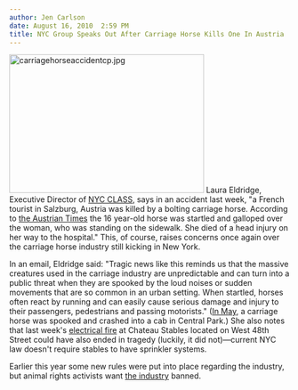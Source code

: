 ```yaml
---
author: Jen Carlson
date: August 16, 2010  2:59 PM
title: NYC Group Speaks Out After Carriage Horse Kills One In Austria
---
```


<p><span class="mt-enclosure mt-enclosure-image" style="display: inline;"> <img alt="carriagehorseaccidentcp.jpg" src="https://web.archive.org/web/20110611055457im_/http://gothamist.com/attachments/arts_jen/carriagehorseaccidentcp.jpg" width="350" height="249" class="image-right"> </span>Laura Eldridge, Executive Director of <a href="https://web.archive.org/web/20110611055457/http://www.ny-class.org/">NYC CLASS</a>, says in an accident last week, &quot;a French tourist in Salzburg, Austria was killed by a bolting carriage horse. According to <a href="https://web.archive.org/web/20110611055457/http://www.austriantimes.at/news/General_News/2010-08-09/25815/Tourist_killed_by_bolting_horse">the Austrian Times</a> the 16 year-old horse was startled and galloped over the woman, who was standing on the sidewalk. She died of a head injury on her way to the hospital.&quot; This, of course, raises concerns once again over the carriage horse industry still kicking in New York. </p>

<p>In an email, Eldridge said: &quot;Tragic news like this reminds us that the massive creatures used in the carriage industry are unpredictable and can turn into a public threat when they are spooked by the loud noises or sudden movements that are so common in an urban setting. When startled, horses often react by running and can easily cause serious damage and injury to their passengers, pedestrians and passing motorists.&quot; (<a href="https://web.archive.org/web/20110611055457/http://gothamist.com/2010/05/13/carriage_horse_crash.php">In May</a>, a carriage horse was spooked and crashed into a cab in Central Park.) She also notes that last week&apos;s <a href="https://web.archive.org/web/20110611055457/http://abclocal.go.com/wabc/story?section=news/local&amp;id=7595695">electrical fire</a> at Chateau Stables located on West 48th Street could have also ended in tragedy (luckily, it did not)&#x2014;current NYC law doesn&apos;t require stables to have sprinkler systems.</p>

<p>Earlier this year some new rules were put into place regarding the industry, but animal rights activists want <a href="https://web.archive.org/web/20110611055457/http://gothamist.com/tags/carriagehorses">the industry</a> banned.</p>